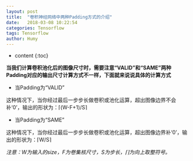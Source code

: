 ```yaml
---
layout: post
title:  "卷积神经网络中两种Padding方式的介绍"
date:   2018-03-08 10:22:54
categories: Tensorflow
tags: Tensorflow
author: Humy
---
```

* content
{:toc}






**当我们计算卷积池化后的图像尺寸时，需要注意“VALID”和“SAME”两种Padding对应的输出尺寸计算方式不一样，下面就来说说具体的计算方式**

* 当Padding为“VALID”

这种情况下，当你经过最后一步步长做卷积或池化运算，超出图像边界不会补‘0’，输出的形状为：⌈(W-F+1)/S⌉

* 当Padding为“SAME”

这种情况下，当你经过最后一步步长做卷积或池化运算，超出图像边界补‘0’，输出的形状为：⌈W/S⌉

*注意：W为输入的size，F为卷集核尺寸，S为步长，⌈⌉为向上取整符号。*